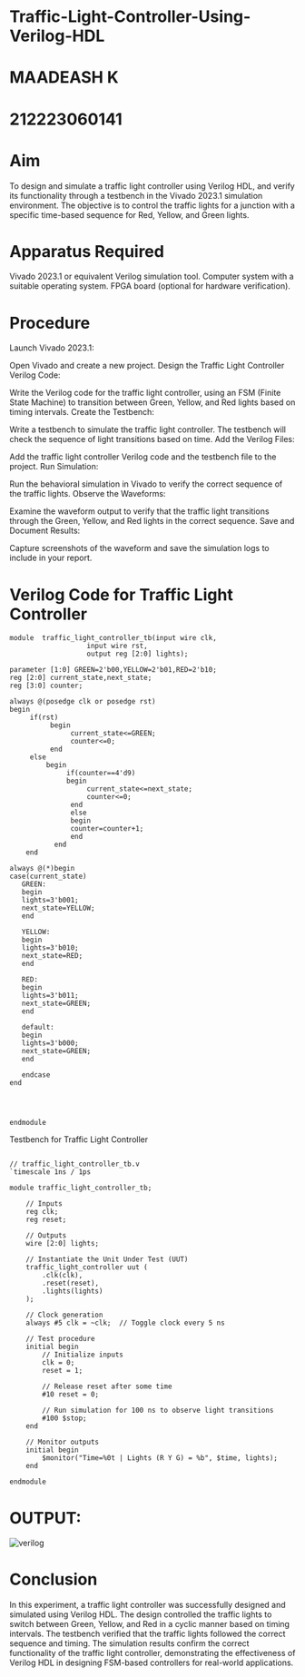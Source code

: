 # Traffic-Light-Controller-Using-Verilog-HDL
# MAADEASH K
# 212223060141
# Aim
To design and simulate a traffic light controller using Verilog HDL, and verify its functionality through a testbench in the Vivado 2023.1 simulation environment. The objective is to control the traffic lights for a junction with a specific time-based sequence for Red, Yellow, and Green lights.

# Apparatus Required
Vivado 2023.1 or equivalent Verilog simulation tool.
Computer system with a suitable operating system.
FPGA board (optional for hardware verification).
# Procedure
Launch Vivado 2023.1:

Open Vivado and create a new project.
Design the Traffic Light Controller Verilog Code:

Write the Verilog code for the traffic light controller, using an FSM (Finite State Machine) to transition between Green, Yellow, and Red lights based on timing intervals.
Create the Testbench:

Write a testbench to simulate the traffic light controller. The testbench will check the sequence of light transitions based on time.
Add the Verilog Files:

Add the traffic light controller Verilog code and the testbench file to the project.
Run Simulation:

Run the behavioral simulation in Vivado to verify the correct sequence of the traffic lights.
Observe the Waveforms:

Examine the waveform output to verify that the traffic light transitions through the Green, Yellow, and Red lights in the correct sequence.
Save and Document Results:

Capture screenshots of the waveform and save the simulation logs to include in your report.

# Verilog Code for Traffic Light Controller
```
module  traffic_light_controller_tb(input wire clk,
                   input wire rst,
                   output reg [2:0] lights);
                   
parameter [1:0] GREEN=2'b00,YELLOW=2'b01,RED=2'b10;
reg [2:0] current_state,next_state;
reg [3:0] counter;

always @(posedge clk or posedge rst)
begin 
     if(rst)
          begin
               current_state<=GREEN;
               counter<=0;
          end
     else
         begin
              if(counter==4'd9)
              begin
                   current_state<=next_state;
                   counter<=0;
               end
               else
               begin 
               counter=counter+1;
               end
           end
    end
    
always @(*)begin
case(current_state)
   GREEN:
   begin
   lights=3'b001;
   next_state=YELLOW;
   end 
   
   YELLOW:
   begin
   lights=3'b010;
   next_state=RED;
   end
   
   RED:
   begin
   lights=3'b011;
   next_state=GREEN;
   end
   
   default:
   begin
   lights=3'b000;
   next_state=GREEN;
   end
   
   endcase
end
       

     
                
endmodule
```

Testbench for Traffic Light Controller
```

// traffic_light_controller_tb.v
`timescale 1ns / 1ps

module traffic_light_controller_tb;

    // Inputs
    reg clk;
    reg reset;

    // Outputs
    wire [2:0] lights;

    // Instantiate the Unit Under Test (UUT)
    traffic_light_controller uut (
        .clk(clk),
        .reset(reset),
        .lights(lights)
    );

    // Clock generation
    always #5 clk = ~clk;  // Toggle clock every 5 ns

    // Test procedure
    initial begin
        // Initialize inputs
        clk = 0;
        reset = 1;

        // Release reset after some time
        #10 reset = 0;

        // Run simulation for 100 ns to observe light transitions
        #100 $stop;
    end

    // Monitor outputs
    initial begin
        $monitor("Time=%0t | Lights (R Y G) = %b", $time, lights);
    end

endmodule
```

# OUTPUT:
![verilog](https://github.com/user-attachments/assets/16fc3d37-3ee4-449b-8d0f-d6ba8e44cc7d)



# Conclusion
In this experiment, a traffic light controller was successfully designed and simulated using Verilog HDL. The design controlled the traffic lights to switch between Green, Yellow, and Red in a cyclic manner based on timing intervals. The testbench verified that the traffic lights followed the correct sequence and timing. The simulation results confirm the correct functionality of the traffic light controller, demonstrating the effectiveness of Verilog HDL in designing FSM-based controllers for real-world applications.
